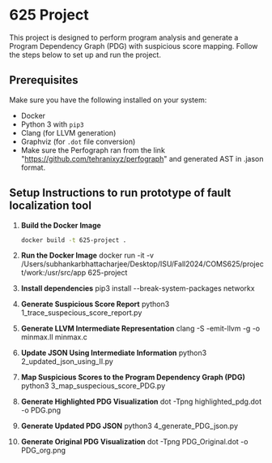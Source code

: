 # 625 Project

This project is designed to perform program analysis and generate a Program Dependency Graph (PDG) with suspicious score mapping. Follow the steps below to set up and run the project.

## Prerequisites

Make sure you have the following installed on your system:

- Docker
- Python 3 with `pip3`
- Clang (for LLVM generation)
- Graphviz (for `.dot` file conversion)
- Make sure the Perfograph ran from the link "https://github.com/tehranixyz/perfograph" and generated AST in .jason format.

## Setup Instructions to run prototype of fault localization tool

1. **Build the Docker Image**
   ```bash
   docker build -t 625-project .

2. **Run the Docker Image**
   docker run -it -v /Users/subhankarbhattacharjee/Desktop/ISU/Fall2024/COMS625/project/work:/usr/src/app 625-project

3. **Install dependencies**
   pip3 install --break-system-packages networkx

4. **Generate Suspicious Score Report**
   python3 1_trace_suspecious_score_report.py

5. **Generate LLVM Intermediate Representation**
   clang -S -emit-llvm -g -o minmax.ll minmax.c

6. **Update JSON Using Intermediate Information**
   python3 2_updated_json_using_II.py

7. **Map Suspicious Scores to the Program Dependency Graph (PDG)**
   python3 3_map_suspecious_score_PDG.py

8. **Generate Highlighted PDG Visualization**
   dot -Tpng highlighted_pdg.dot -o PDG.png

9. **Generate Updated PDG JSON**
   python3 4_generate_PDG_json.py

10. **Generate Original PDG Visualization**
   dot -Tpng PDG_Original.dot -o PDG_org.png